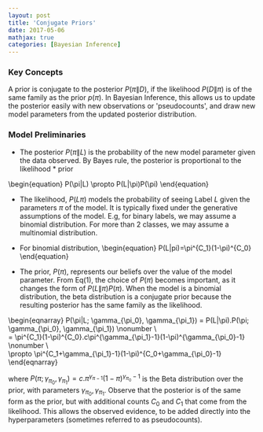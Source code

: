 ```yaml
---
layout: post
title: 'Conjugate Priors'
date: 2017-05-06
mathjax: true
categories: [Bayesian Inference]
---
```


### Key Concepts
A prior is conjugate to the posterior $P(\pi\|D)$, if the likelihood $P(D\|\pi)$ is of the same family as the prior $p(\pi)$. In Bayesian Inference, this allows us to update the posterior easily with new observations or 'pseudocounts', and draw new model parameters from the updated posterior distribution.

### Model Preliminaries
* The posterior $P(\pi\|L)$ is the probability of the new model parameter given the data observed. By Bayes rule, the posterior is proportional to the likelihood * prior

\begin{equation}
P(\pi\|L) \propto P(L\|\pi)P(\pi)
\end{equation}

* The likelihood, $P(L\pi)$ models the probability of seeing Label $L$ given the parameters $\pi$ of the model. It is typically fixed under the generative assumptions of the model. E.g, for binary labels, we may assume a binomial distribution. For more than 2 classes, we may assume a multinomial distribution.

* For binomial distribution,
\begin{equation}
P(L\|pi)=\pi^{C_1}(1-\pi)^{C_0}
\end{equation}

* The prior, $P(\pi)$, represents our beliefs over the value of the model parameter. From Eq(1), the choice of $P(\pi)$ becomes important, as it changes the form of $P(L\|\pi)P(\pi)$. When the model is a binomial distribution, the beta distribution is a conjugate prior because the resulting posterior has the same family as the likelihood.

\begin{eqnarray}
P(\pi\|L; \gamma_{\pi_0}, \gamma_{\pi_1}) = P(L\|\pi).P(\pi; \gamma_{\pi_0}, \gamma_{\pi_1}) \nonumber
\\\
= \pi^{C_1}(1-\pi)^{C_0}.c\pi^{\gamma_{\pi_1}-1}(1-\pi)^{\gamma_{\pi_0}-1} \nonumber
\\\
\propto \pi^{C_1+\gamma_{\pi_1}-1}(1-\pi)^{C_0+\gamma_{\pi_0}-1}
\end{eqnarray}

where $P(\pi; \gamma_{\pi_0}, \gamma_{\pi_1}) = c.\pi^{\gamma_{\pi-1}}(1-\pi)^{\gamma_{\pi_0}-1}$ is the Beta distribution over the prior, with parameters $\gamma_{\pi_0}, \gamma_{\pi_1}$. Observe that the posterior is of the same form as the prior, but with additional counts $C_0$ and $C_1$ that come from the likelihood. This allows the observed evidence, to be added directly into the hyperparameters (sometimes referred to as pseudocounts).
